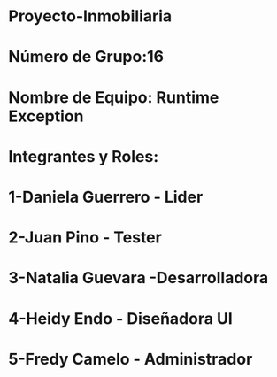 # Proyecto-Inmobiliaria
# Número de Grupo:16
# Nombre de Equipo: Runtime Exception
# Integrantes y Roles:
# 1-Daniela Guerrero - Lider
# 2-Juan Pino - Tester
# 3-Natalia Guevara -Desarrolladora
# 4-Heidy Endo - Diseñadora UI
# 5-Fredy Camelo - Administrador